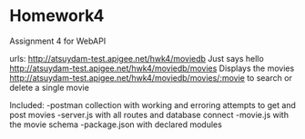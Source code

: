 # Homework4
Assignment 4 for WebAPI

urls:
http://atsuydam-test.apigee.net/hwk4/moviedb
  Just says hello
http://atsuydam-test.apigee.net/hwk4/moviedb/movies
  Displays the movies
http://atsuydam-test.apigee.net/hwk4/moviedb/movies/:movie
  to search or delete a single movie
  
 Included:
 -postman collection with working and erroring attempts to get and post movies
 -server.js with all routes and database connect
 -movie.js with the movie schema
 -package.json with declared modules
 
 
